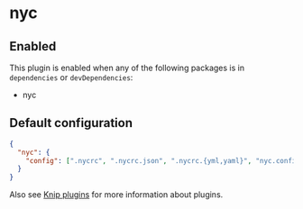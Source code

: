 # nyc

## Enabled

This plugin is enabled when any of the following packages is in `dependencies` or `devDependencies`:

- nyc

## Default configuration

```json
{
  "nyc": {
    "config": [".nycrc", ".nycrc.json", ".nycrc.{yml,yaml}", "nyc.config.js"]
  }
}
```

Also see [Knip plugins](https://github.com/webpro/knip/blob/next/README.md#plugins) for more information about plugins.
